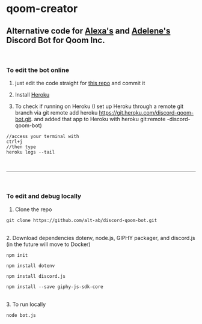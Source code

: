 # qoom-creator
## Alternative code for [Alexa's](https://github.com/alt-ab) and [Adelene's](https://github.com/jenybear) Discord Bot for Qoom Inc.
<br>

### To edit the bot online 

1. just edit the code straight for [this repo](https://github.com/alt-ab/discord-qoom-bot) and commit it

2. Install [Heroku](https://devcenter.heroku.com/articles/heroku-cli)

3. To check if running on Heroku
(I set up Heroku through a remote git branch via git remote add heroku https://git.heroku.com/discord-qoom-bot.git. and added that app to Heroku with heroku git:remote -discord-qoom-bot)

```
//access your terminal with 
ctrl+j
//then type
heroku logs --tail
```

<br>

---

<br>

### To edit and debug locally

1. Clone the repo
```
git clone https://github.com/alt-ab/discord-qoom-bot.git
```

<br>
2. Download dependencies dotenv, node.js, GIPHY packager, and discord.js (in the future will move to Docker)

```
npm init

npm install dotenv

npm install discord.js

npm install --save giphy-js-sdk-core
```

<br>
3. To run locally 

```
node bot.js
```


